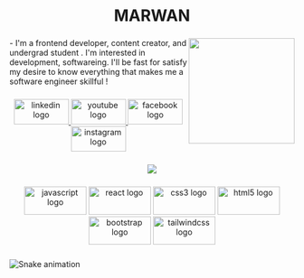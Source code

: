 <h1 align="center">MARWAN</h1>

###

<img align="right" height="187" src="https://i.pinimg.com/originals/e4/26/70/e426702edf874b181aced1e2fa5c6cde.gif"  />

###

<p align="left">- I'm a frontend developer, content creator, and undergrad student . I'm interested in development, softwareing. I'll be fast for satisfy my desire to know everything that makes me a software engineer skillful !</p>

###

<div align="center">
  <a href="https://www.linkedin.com/in/mhcm" target="_blank">
    <img src="https://raw.githubusercontent.com/maurodesouza/profile-readme-generator/master/src/assets/icons/social/linkedin/default.svg" width="97" height="45" alt="linkedin logo"  />
  </a>
  <a href="https://www.youtube.com/@coderman_" target="_blank">
    <img src="https://raw.githubusercontent.com/maurodesouza/profile-readme-generator/master/src/assets/icons/social/youtube/default.svg" width="97" height="45" alt="youtube logo"  />
  </a>
  <a href="https://www.facebook.com/profile.php?id=100004919478365" target="_blank">
    <img src="https://raw.githubusercontent.com/maurodesouza/profile-readme-generator/master/src/assets/icons/social/facebook/default.svg" width="97" height="45" alt="facebook logo"  />
  </a>
  <a href="https://www.instagram.com/7egza/" target="_blank">
    <img src="https://raw.githubusercontent.com/maurodesouza/profile-readme-generator/master/src/assets/icons/social/instagram/default.svg" width="97" height="45" alt="instagram logo"  />
  </a>
</div>

###

<div align="center">
  <img src="https://profile-counter.glitch.me/marwancm/count.svg?"  />
</div>

###

<div align="center">
  <img src="https://cdn.jsdelivr.net/gh/devicons/devicon/icons/javascript/javascript-original.svg" height="50" width="110" alt="javascript logo"  />
  <img src="https://cdn.jsdelivr.net/gh/devicons/devicon/icons/react/react-original.svg" height="50" width="110" alt="react logo"  />
  <img src="https://cdn.jsdelivr.net/gh/devicons/devicon/icons/css3/css3-original.svg" height="50" width="110" alt="css3 logo"  />
  <img src="https://cdn.jsdelivr.net/gh/devicons/devicon/icons/html5/html5-original.svg" height="50" width="110" alt="html5 logo"  />
  <img src="https://cdn.jsdelivr.net/gh/devicons/devicon/icons/bootstrap/bootstrap-original.svg" height="50" width="110" alt="bootstrap logo"  />
  <img src="https://cdn.jsdelivr.net/gh/devicons/devicon/icons/tailwindcss/tailwindcss-plain.svg" height="50" width="110" alt="tailwindcss logo"  />
</div>

###

<img src="https://raw.githubusercontent.com/marwancm/marwancm/blob/output/snake.svg" alt="Snake animation" />

###
